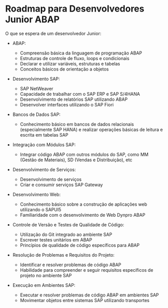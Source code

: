 # Roadmap para Desenvolvedores Junior ABAP

O que se espera de um desenvolvedor Junior:

- ABAP:

    - Compreensão básica da linguagem de programação ABAP
    - Estruturas de controle de fluxo, loops e condicionais
    - Declarar e utilizar variáveis, estruturas e tabelas
    - Conceitos básicos de orientação a objetos

- Desenvolvimento SAP:

    - SAP NetWeaver
    - Capacidade de trabalhar com o SAP ERP e SAP S/4HANA
    - Desenvolvimento de relatórios SAP utilizando ABAP
    - Desenvolver interfaces utilizando o SAP Fiori

- Bancos de Dados SAP:

    - Conhecimento básico em bancos de dados relacionais (especialmente SAP HANA) e realizar operações básicas de leitura e escrita em tabelas SAP

- Integração com Módulos SAP:

    - Integrar código ABAP com outros módulos do SAP, como MM (Gestão de Materiais), SD (Vendas e Distribuição), etc

- Desenvolvimento de Serviços:

    - Desenvolvimento de serviços
    - Criar e consumir serviços SAP Gateway

- Desenvolvimento Web:

    - Conhecimento básico sobre a construção de aplicações web utilizando o SAPUI5
    - Familiaridade com o desenvolvimento de Web Dynpro ABAP

- Controle de Versão e Testes de Qualidade de Código:

    - Utilização do Git integrado ao ambiente SAP
    - Escrever testes unitários em ABAP
    - Princípios de qualidade de código específicos para ABAP

- Resolução de Problemas e Requisitos do Projeto:

    - Identificar e resolver problemas de código ABAP
    - Habilidade para compreender e seguir requisitos específicos de projeto no ambiente SAP

- Execução em Ambientes SAP:

    - Executar e resolver problemas de código ABAP em ambientes SAP
    - Movimentar objetos entre sistemas SAP utilizando transportes
